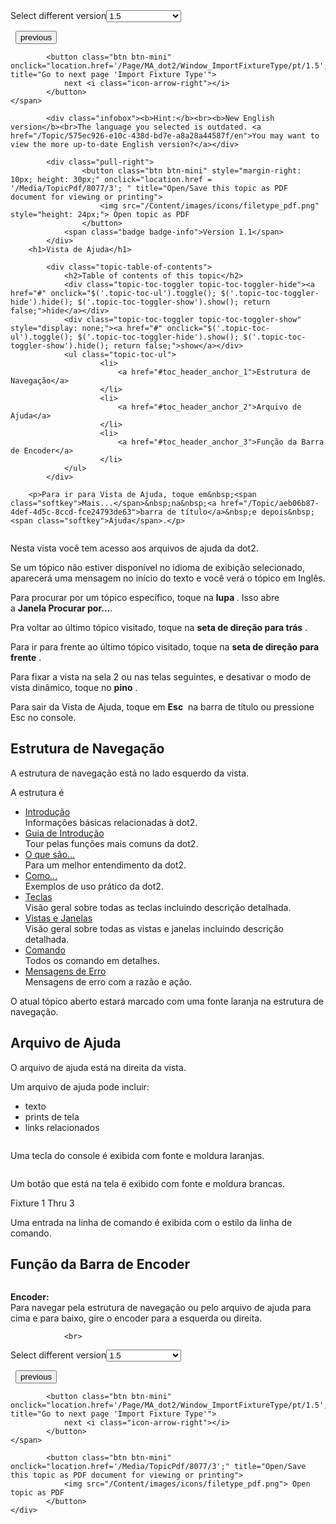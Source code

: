 
<div class="topic-navigation">

<div class="pull-right">
	<span class="pull-left">


<div class="pull-left">
<form action="/Topic/SetCurrentVersionNumber" class="form-inline" id="frmTagSelector" method="post">	<span class="form-mini">
		<div class="input-prepend"><span class="add-on">Select different version</span><select autocomplete="off" id="versionNumberId" name="versionNumberId" onchange="$(this).closest('#frmTagSelector').submit();" style="width: 120px;"><option value="">- latest -</option>
<option value="3">1.1</option>
<option value="7">1.2</option>
<option value="12">1.3</option>
<option selected="selected" value="16">1.5</option>
<option value="29">1.9</option>
</select></div>
		<input data-val="true" data-val-number="The field Int32 must be a number." data-val-required="The Int32 field is required." id="ProductId" name="ProductId" type="hidden" value="7">
		<input id="CurrentGuid" name="CurrentGuid" type="hidden" value="575ec926-e10c-438d-bd7e-a8a28a44587f">
	</span>
</form></div>&nbsp;	</span>
	<span class="pull-right" style="white-space: nowrap;">
			<button class="btn btn-mini" onclick="location.href='/Page/MA_dot2/ViewItem_Group/pt/1.5'; " title="Go to previous page 'Groups'">
				<i class="icon-arrow-left"></i> previous
			</button>

			<button class="btn btn-mini" onclick="location.href='/Page/MA_dot2/Window_ImportFixtureType/pt/1.5';" title="Go to next page 'Import Fixture Type'">
				next <i class="icon-arrow-right"></i> 
			</button>
	</span>
</div>
<div class="clear-fix" style="margin-bottom: 10px"></div>
</div>

			<div class="infobox"><b>Hint:</b><br><b>New English version</b><br>The language you selected is outdated. <a href="/Topic/575ec926-e10c-438d-bd7e-a8a28a44587f/en">You may want to view the more up-to-date English version?</a></div>
		
			<div class="pull-right">
					<button class="btn btn-mini" style="margin-right: 10px; height: 30px;" onclick="location.href = '/Media/TopicPdf/8077/3'; " title="Open/Save this topic as PDF document for viewing or printing">
						<img src="/Content/images/icons/filetype_pdf.png" style="height: 24px;"> Open topic as PDF
					</button>
				<span class="badge badge-info">Version 1.1</span>
			</div>
		<h1>Vista de Ajuda</h1>

			<div class="topic-table-of-contents">
				<h2>Table of contents of this topic</h2>
				<div class="topic-toc-toggler topic-toc-toggler-hide"><a href="#" onclick="$('.topic-toc-ul').toggle(); $('.topic-toc-toggler-hide').hide(); $('.topic-toc-toggler-show').show(); return false;">hide</a></div>
				<div class="topic-toc-toggler topic-toc-toggler-show" style="display: none;"><a href="#" onclick="$('.topic-toc-ul').toggle(); $('.topic-toc-toggler-hide').show(); $('.topic-toc-toggler-show').hide(); return false;">show</a></div>
				<ul class="topic-toc-ul">
						<li>
							<a href="#toc_header_anchor_1">Estrutura de Navegação</a>
						</li>
						<li>
							<a href="#toc_header_anchor_2">Arquivo de Ajuda</a>
						</li>
						<li>
							<a href="#toc_header_anchor_3">Função da Barra de Encoder</a>
						</li>
				</ul>
			</div>

		<p>Para ir para Vista de Ajuda, toque em&nbsp;<span class="softkey">Mais...</span>&nbsp;na&nbsp;<a href="/Topic/aeb06b87-4def-4d5c-8ccd-fce24793de63">barra de título</a>&nbsp;e depois&nbsp;<span class="softkey">Ajuda</span>.</p>

<p><span class="image_gray_border"><img alt="" src="/Media/Image/Dot2_ViewsandWindows_Help01_1-0.PNG"></span></p>

<p>Nesta vista você tem acesso aos arquivos de ajuda da&nbsp;dot2.</p>

<p>Se um tópico não estiver disponível no idioma de exibição selecionado, aparecerá uma mensagem no início do texto e você verá o tópico em Inglês.</p>

<p>Para procurar por um tópico específico, toque na <strong>lupa&nbsp;</strong><img alt="" src="/Media/Image/Dot2_ViewsandWindows_HelpView2_1-0.PNG">. Isso abre a&nbsp;<strong>Janela&nbsp;Procurar por...</strong>.</p>

<p>Pra voltar ao último tópico visitado, toque na <strong>seta de direção para trás</strong>&nbsp;<img alt="" src="/Media/Image/Dot2_ViewsandWindows_HelpView3_1-0.PNG">.&nbsp;</p>

<p>Para ir para frente ao último tópico visitado, toque na <strong>seta de direção para frente</strong> <img alt="" src="/Media/Image/Dot2_ViewsandWindows_HelpView4_1-0.PNG">.</p>

<p>Para fixar a vista na sela 2 ou nas telas seguintes, e desativar o modo de vista dinâmico, toque no <strong>pino</strong>&nbsp;<img alt="" src="/Media/Image/Dot2_ViewsandWindows_ControlElements_TitleBar04_1-0.PNG">.</p>

<p>Para sair da Vista de Ajuda, toque em&nbsp;<strong>Esc</strong> <img alt="" src="/Media/Image/Dot2_ViewsandWindows_ControlElements_TitleBar08_1-0.PNG">&nbsp;na barra de título ou pressione <span class="hardkey">Esc</span>&nbsp;no&nbsp;console.</p>

<a name="toc_header_anchor_1" id="toc_header_anchor_1" class="topic-toc-item"></a><h2>Estrutura de Navegação</h2>

<p>A estrutura de navegação está no lado esquerdo da vista.</p>

<p>A estrutura é</p>

<ul>
	<li><a href="/Topic/aabef171-a88e-424a-b8ae-0791c96f25c6">Introdução</a><br>
	Informações básicas relacionadas à dot2.</li>
	<li><a href="/Topic/bf92337c-8f23-4855-825c-2640f2801e37">Guia de Introdução</a><br>
	Tour&nbsp;pelas funções mais comuns da dot2.</li>
	<li><a href="/Topic/dccc663d-fc1a-4be6-a5dc-01a3dfd82aa9">O que são...</a><br>
	Para um melhor entendimento da dot2.</li>
	<li><a href="/Topic/0b8889f6-1cdc-4000-922a-c9433accf6d9">Como...</a><br>
	Exemplos de uso prático da dot2.</li>
	<li><a href="/Topic/7daf3cd7-4624-43be-8e39-debe659d2979">Teclas</a><br>
	Visão geral sobre todas as teclas incluindo descrição detalhada.</li>
	<li><a href="/Topic/c2fe48c0-3cf4-4306-a293-fb8bf664db1f">Vistas e Janelas</a><br>
	Visão geral sobre todas as vistas e janelas incluindo descrição detalhada.</li>
	<li><a href="/Topic/8847bf4f-7a7f-45d0-9935-be8c896b8674">Comando</a><br>
	Todos os comando em detalhes.</li>
	<li><a href="/Topic/d943a6aa-e44c-412a-abd5-cee3d1b625be">Mensagens de Erro</a><br>
	Mensagens de erro com a razão e ação.</li>
</ul>

<p>O atual tópico aberto estará marcado com uma fonte laranja na estrutura de navegação.</p>

<a name="toc_header_anchor_2" id="toc_header_anchor_2" class="topic-toc-item"></a><h2>Arquivo de Ajuda</h2>

<p>O arquivo de ajuda está na direita da vista.</p>

<p>Um arquivo de ajuda pode incluir:</p>

<ul>
	<li>texto</li>
	<li>prints de tela</li>
	<li>links relacionados</li>
</ul>

<p><img alt="" src="/Media/Image/Dot2_ViewsandWindows_Help02_1-0.PNG"></p>

<p>Uma tecla do console é exibida com fonte e moldura laranjas.</p>

<p><img alt="" src="/Media/Image/Dot2_ViewsandWindows_Help03_1-0.PNG"></p>

<p>Um botão que está na tela é exibido com fonte e moldura brancas.</p>

<div class="cl_input">Fixture 1 Thru 3</div>

<p>Uma entrada na linha de comando é exibida com o estilo da linha de comando.</p>

<a name="toc_header_anchor_3" id="toc_header_anchor_3" class="topic-toc-item"></a><h2>Função da Barra de Encoder</h2>

<p><span class="image_gray_border"><img alt="" scaytbookmark="true" src="/Media/Image/Barra_de_Encoder.png"></span></p>

<p><strong>Encoder:</strong><br>
Para navegar pela estrutura de navegação ou pelo arquivo de ajuda para cima e para baixo, gire o encoder para a esquerda ou direita.</p>


				<br>
<div class="topic-navigation">

<div class="pull-right">
	<span class="pull-left">


<div class="pull-left">
<form action="/Topic/SetCurrentVersionNumber" class="form-inline" id="frmTagSelector" method="post">	<span class="form-mini">
		<div class="input-prepend"><span class="add-on">Select different version</span><select autocomplete="off" id="versionNumberId" name="versionNumberId" onchange="$(this).closest('#frmTagSelector').submit();" style="width: 120px;"><option value="">- latest -</option>
<option value="3">1.1</option>
<option value="7">1.2</option>
<option value="12">1.3</option>
<option selected="selected" value="16">1.5</option>
<option value="29">1.9</option>
</select></div>
		<input data-val="true" data-val-number="The field Int32 must be a number." data-val-required="The Int32 field is required." id="ProductId" name="ProductId" type="hidden" value="7">
		<input id="CurrentGuid" name="CurrentGuid" type="hidden" value="575ec926-e10c-438d-bd7e-a8a28a44587f">
	</span>
</form></div>&nbsp;	</span>
	<span class="pull-right" style="white-space: nowrap;">
			<button class="btn btn-mini" onclick="location.href='/Page/MA_dot2/ViewItem_Group/pt/1.5'; " title="Go to previous page 'Groups'">
				<i class="icon-arrow-left"></i> previous
			</button>

			<button class="btn btn-mini" onclick="location.href='/Page/MA_dot2/Window_ImportFixtureType/pt/1.5';" title="Go to next page 'Import Fixture Type'">
				next <i class="icon-arrow-right"></i> 
			</button>
	</span>
</div>
	<div class="clear-fix"></div>
	<div class="pull-right">
	
			<button class="btn btn-mini" onclick="location.href='/Media/TopicPdf/8077/3';" title="Open/Save this topic as PDF document for viewing or printing">
				<img src="/Content/images/icons/filetype_pdf.png"> Open topic as PDF
			</button>
	</div>
<div class="clear-fix" style="margin-bottom: 10px"></div>
</div>

	